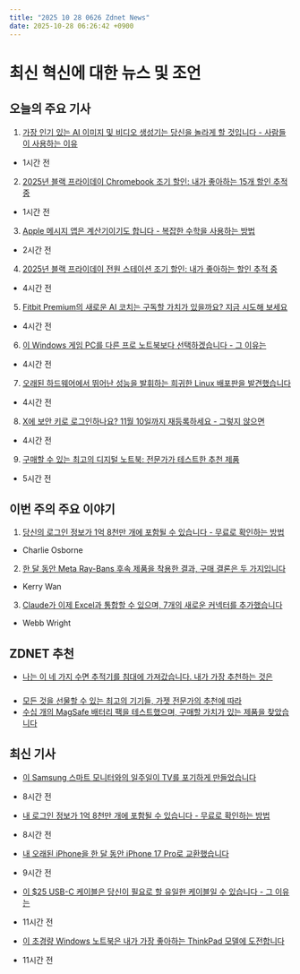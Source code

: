 ```yaml
---
title: "2025 10 28 0626 Zdnet News"
date: 2025-10-28 06:26:42 +0900
---
```


# 최신 혁신에 대한 뉴스 및 조언
## 오늘의 주요 기사 

1. [가장 인기 있는 AI 이미지 및 비디오 생성기는 당신을 놀라게 할 것입니다 - 사람들이 사용하는 이유](https://www.zdnet.com/article/the-most-popular-ai-image-and-video-generator-might-surprise-you-heres-why-people-use-it/) 
- 1시간 전 

2. [2025년 블랙 프라이데이 Chromebook 조기 할인: 내가 좋아하는 15개 할인 추적 중](https://www.zdnet.com/article/best-early-black-friday-chromebook-deals-2025/) 
- 1시간 전 

3. [Apple 메시지 앱은 계산기이기도 합니다 - 복잡한 수학을 사용하는 방법](https://www.zdnet.com/article/your-apple-messages-app-is-also-a-calculator-how-use-it-for-complex-math/) 
- 2시간 전 

4. [2025년 블랙 프라이데이 전원 스테이션 조기 할인: 내가 좋아하는 할인 추적 중](https://www.zdnet.com/article/best-early-black-friday-power-station-deals-2025/) 
- 4시간 전 

5. [Fitbit Premium의 새로운 AI 코치는 구독할 가치가 있을까요? 지금 시도해 보세요](https://www.zdnet.com/article/is-fitbit-premiums-new-ai-coach-worth-the-subscription-try-it-now-and-see/) 
- 4시간 전 

6. [이 Windows 게임 PC를 다른 프로 노트북보다 선택하겠습니다 - 그 이유는](https://www.zdnet.com/article/id-choose-this-windows-gaming-pc-over-other-pro-laptops-for-work-heres-why/) 
- 4시간 전 

7. [오래된 하드웨어에서 뛰어난 성능을 발휘하는 희귀한 Linux 배포판을 발견했습니다](https://www.zdnet.com/article/i-just-found-an-obscure-linux-distro-thats-outstanding-on-old-hardware/) 
- 4시간 전 

8. [X에 보안 키로 로그인하나요? 11월 10일까지 재등록하세요 - 그렇지 않으면](https://www.zdnet.com/article/do-you-log-into-x-with-a-security-key-re-enroll-it-by-nov-10-or-else/) 
- 4시간 전 

9. [구매할 수 있는 최고의 디지털 노트북: 전문가가 테스트한 추천 제품](https://www.zdnet.com/article/best-smart-notebook/) 
- 5시간 전

## 이번 주의 주요 이야기 

1. [당신의 로그인 정보가 1억 8천만 개에 포함될 수 있습니다 - 무료로 확인하는 방법](https://www.zdnet.com/article/your-logins-could-be-among-180m-just-added-to-have-i-been-pwned-how-to-check-for-free/) 
- Charlie Osborne 

2. [한 달 동안 Meta Ray-Bans 후속 제품을 착용한 결과, 구매 결론은 두 가지입니다](https://www.zdnet.com/article/i-wore-the-meta-ray-bans-successor-for-a-month-and-my-buying-verdict-is-two-fold/) 
- Kerry Wan 

3. [Claude가 이제 Excel과 통합할 수 있으며, 7개의 새로운 커넥터를 추가했습니다](https://www.zdnet.com/article/claude-can-integrate-with-excel-now-plus-7-other-new-connectors/) 
- Webb Wright

## ZDNET 추천 

- [나는 이 네 가지 수면 추적기를 침대에 가져갔습니다. 내가 가장 추천하는 것은](https://www.zdnet.com/article/best-sleep-tracker/) 

### 
- [모든 것을 선물할 수 있는 최고의 기기들, 가젯 전문가의 추천에 따라](https://www.zdnet.com/article/gadget-gift-guide/) 
- [수십 개의 MagSafe 배터리 팩을 테스트했으며, 구매할 가치가 있는 제품을 찾았습니다](https://www.zdnet.com/article/best-magsafe-battery/) 

## 최신 기사 

- [이 Samsung 스마트 모니터와의 일주일이 TV를 포기하게 만들었습니다](https://www.zdnet.com/article/a-week-with-this-samsung-smart-monitor-convinced-me-i-might-be-done-with-tvs/) 
- 8시간 전 

- [내 로그인 정보가 1억 8천만 개에 포함될 수 있습니다 - 무료로 확인하는 방법](https://www.zdnet.com/article/your-logins-could-be-among-180m-just-added-to-have-i-been-pwned-how-to-check-for-free/) 
- 8시간 전 

- [내 오래된 iPhone을 한 달 동안 iPhone 17 Pro로 교환했습니다](https://www.zdnet.com/article/i-swapped-my-old-iphone-for-an-iphone-17-pro-for-a-month/) 
- 9시간 전 

- [이 $25 USB-C 케이블은 당신이 필요로 할 유일한 케이블일 수 있습니다 - 그 이유는](https://www.zdnet.com/article/this-25-usb-c-cable-might-be-the-only-one-youll-ever-need-heres-why/) 
- 11시간 전 

- [이 초경량 Windows 노트북은 내가 가장 좋아하는 ThinkPad 모델에 도전합니다](https://www.zdnet.com/article/this-ultraportable-windows-laptop-gives-my-favorite-thinkpad-model-a-run-for-its-money/) 
- 11시간 전